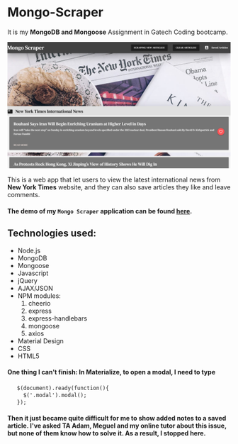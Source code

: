 # Mongo-Scraper

It is my **MongoDB and Mongoose** Assignment in Gatech Coding bootcamp.

![readmeImage](public/images/012.jpg)

This is a web app that let users to view the latest international news from **New York Times** website, and they can also save articles they like and leave comments.

#### The demo of my `Mongo Scraper` application can be found [here](https://nyt-mongo-scraper2019.herokuapp.com/).

## Technologies used:
  * Node.js
  * MongoDB
  * Mongoose
  * Javascript
  * jQuery
  * AJAX/JSON
  * NPM modules:
    1. cheerio
    2. express
    3. express-handlebars
    4. mongoose
    5. axios
  * Material Design
  * CSS
  * HTML5

 #### One thing I can't finish: In Materialize, to open a modal, I need to type 
       $(document).ready(function(){
         $('.modal').modal();
       });
#### Then it just became quite difficult for me to show added notes to a saved article. I've asked TA Adam, Meguel and my online tutor about this issue, but none of them know how to solve it. As a result, I stopped here.






